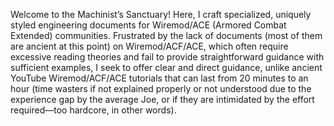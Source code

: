 Welcome to the Machinist’s Sanctuary! Here, I craft specialized, uniquely styled engineering documents for Wiremod/ACE (Armored Combat Extended) communities. Frustrated by the lack of documents (most of them are ancient at this point) on Wiremod/ACF/ACE, which often require excessive reading theories and fail to provide straightforward guidance with sufficient examples, I seek to offer clear and direct guidance, unlike ancient YouTube Wiremod/ACF/ACE tutorials that can last from 20 minutes to an hour (time wasters if not explained properly or not understood due to the experience gap by the average Joe, or if they are intimidated by the effort required—too hardcore, in other words).

